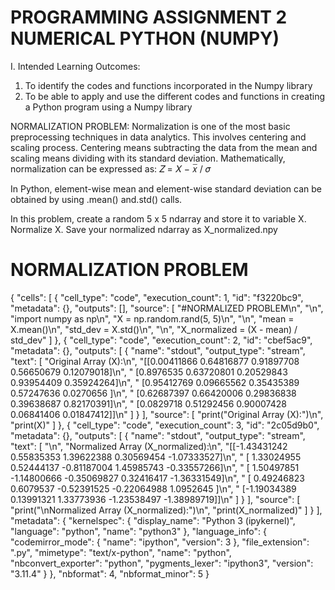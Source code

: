 # PROGRAMMING ASSIGNMENT 2 NUMERICAL PYTHON (NUMPY)
I. Intended Learning Outcomes:
1. To identify the codes and functions incorporated in the Numpy library
2. To be able to apply and use the different codes and functions in creating a Python program using a Numpy library

NORMALIZATION PROBLEM: Normalization is one of the most basic preprocessing techniques in data analytics. This involves centering and scaling process. Centering means subtracting the data from the mean and scaling means dividing with its standard deviation. Mathematically, normalization can be expressed as:
𝑍 = 𝑋 − 𝑥̅ / 𝜎

In Python, element-wise mean and element-wise standard deviation can be obtained by using .mean() and.std() calls.

In this problem, create a random 5 x 5 ndarray and store it to variable X. Normalize X. Save your normalized ndarray as X_normalized.npy

# NORMALIZATION PROBLEM

{
 "cells": [
  {
   "cell_type": "code",
   "execution_count": 1,
   "id": "f3220bc9",
   "metadata": {},
   "outputs": [],
   "source": [
    "#NORMALIZED PROBLEM\n",
    "\n",
    "import numpy as np\n",
    "X = np.random.rand(5, 5)\n",
    "\n",
    "mean = X.mean()\n",
    "std_dev = X.std()\n",
    "\n",
    "X_normalized = (X - mean) / std_dev"
   ]
  },
  {
   "cell_type": "code",
   "execution_count": 2,
   "id": "cbef5ac9",
   "metadata": {},
   "outputs": [
    {
     "name": "stdout",
     "output_type": "stream",
     "text": [
      "Original Array (X):\n",
      "[[0.00411866 0.64816877 0.91897708 0.56650679 0.12079018]\n",
      " [0.8976535  0.63720801 0.20529843 0.93954409 0.35924264]\n",
      " [0.95412769 0.09665562 0.35435389 0.57247636 0.0270656 ]\n",
      " [0.62687397 0.66420006 0.29836838 0.39638687 0.82170391]\n",
      " [0.0829718  0.51292456 0.90007428 0.06841406 0.01847412]]\n"
     ]
    }
   ],
   "source": [
    "print(\"Original Array (X):\")\n",
    "print(X)"
   ]
  },
  {
   "cell_type": "code",
   "execution_count": 3,
   "id": "2c05d9b0",
   "metadata": {},
   "outputs": [
    {
     "name": "stdout",
     "output_type": "stream",
     "text": [
      "\n",
      "Normalized Array (X_normalized):\n",
      "[[-1.43431242  0.55835353  1.39622388  0.30569454 -1.07333527]\n",
      " [ 1.33024955  0.52444137 -0.81187004  1.45985743 -0.33557266]\n",
      " [ 1.50497851 -1.14800666 -0.35069827  0.32416417 -1.36331549]\n",
      " [ 0.49246823  0.6079537  -0.52391525 -0.22064988  1.0952645 ]\n",
      " [-1.19034389  0.13991321  1.33773936 -1.23538497 -1.38989719]]\n"
     ]
    }
   ],
   "source": [
    "print(\"\\nNormalized Array (X_normalized):\")\n",
    "print(X_normalized)"
   ]
  }
 ],
 "metadata": {
  "kernelspec": {
   "display_name": "Python 3 (ipykernel)",
   "language": "python",
   "name": "python3"
  },
  "language_info": {
   "codemirror_mode": {
    "name": "ipython",
    "version": 3
   },
   "file_extension": ".py",
   "mimetype": "text/x-python",
   "name": "python",
   "nbconvert_exporter": "python",
   "pygments_lexer": "ipython3",
   "version": "3.11.4"
  }
 },
 "nbformat": 4,
 "nbformat_minor": 5
}
